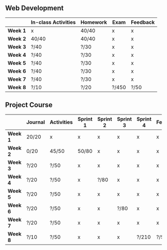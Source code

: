 ## Web Development

|            | **In-class Activities** | **Homework** | **Exam** | **Feedback** |
| ---------- | ----------------------- | ------------ | -------- | ------------ |
| **Week 1** | x                       | 40/40        | x        | x            |
| **Week 2** | 40/40                   | 40/40        | x        | x            |
| **Week 3** | ?/40                    | ?/30         | x        | x            |
| **Week 4** | ?/40                    | ?/30         | x        | x            |
| **Week 5** | ?/40                    | ?/30         | x        | x            |
| **Week 6** | ?/40                    | ?/30         | x        | x            |
| **Week 7** | ?/40                    | ?/30         | x        | x            |
| **Week 8** | ?/10                    | ?/20         | ?/450    | ?/50         |

## Project Course

|            | Journal | Activities | Sprint 1 | Sprint 2 | Sprint 3 | Sprint 4 | Feedback |
| ---------- | ------- | ---------- | -------- | -------- | -------- | -------- | -------- |
| **Week 1** | 20/20   | x          | x        | x        | x        | x        | x        |
| **Week 2** | 0/20    | 45/50      | 50/80    | x        | x        | x        | x        |
| **Week 3** | ?/20    | ?/50       | x        | x        | x        | x        | x        |
| **Week 4** | ?/20    | ?/50       | x        | ?/80     | x        | x        | x        |
| **Week 5** | ?/20    | ?/50       | x        | x        | x        | x        | x        |
| **Week 6** | ?/20    | ?/50       | x        | x        | ?/80     | x        | x        |
| **Week 7** | ?/20    | ?/50       | x        | x        | x        | x        | x        |
| **Week 8** | ?/10    | ?/50       | x        | x        | x        | ?/210    | ?/50     |
